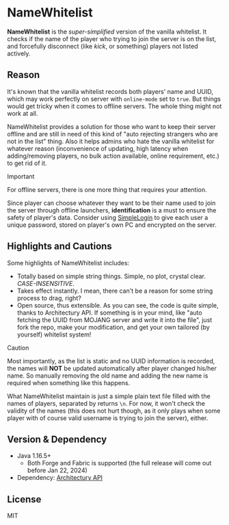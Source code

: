 # NameWhitelist

**NameWhitelist** is the _super-simplified_ version of the vanilla whitelist. It checks if the name of the player who trying to join the server is on the list, and forcefully disconnect (like _kick_, or something) players not listed actively.

## Reason

It's known that the vanilla whitelist records both players' name and UUID, which may work perfectly on server with `online-mode` set to `true`. But things would get tricky when it comes to offline servers. The whole thing might not work at all.

NameWhitelist provides a solution for those who want to keep their server offline and are still in need of this kind of "auto rejecting strangers who are not in the list" thing. Also it helps admins who hate the vanilla whitelist for whatever reason (inconvenience of updating, high latency when adding/removing players, no bulk action available, online requirement, etc.) to get rid of it.

> [!IMPORTANT]
> For offline servers, there is one more thing that requires your attention. 
> 
> Since player can choose whatever they want to be their name used to join the server through offline launchers, **identification** is a must to ensure the safety of player's data. Consider using [SimpleLogin](https://www.curseforge.com/minecraft/mc-mods/simple-login) to give each user a unique password, stored on player's own PC and encrypted on the server.

## Highlights and Cautions

Some highlights of NameWhitelist includes:
- Totally based on simple string things. Simple, no plot, crystal clear. *CASE-INSENSITIVE*.
- Takes effect instantly. I mean, there can't be a reason for some string process to drag, right?
- Open source, thus extensible. As you can see, the code is quite simple, thanks to Architectury API. If something is in your mind, like "auto fetching the UUID from MOJANG server and write it into the file", just fork the repo, make your modification, and get your own tailored (by yourself) whitelist system!

> [!CAUTION]
> Most importantly, as the list is static and no UUID information is recorded, the names will **NOT** be updated automatically after player changed his/her name. So manually removing the old name and adding the new name is required when something like this happens.
>
> What NameWhitelist maintain is just a simple plain text file filled with the names of players, separated by returns `\n`. For now, it won't check the validity of the names (this does not hurt though, as it only plays when some player with of course valid username is trying to join the server), either.

## Version & Dependency

- Java 1.16.5+
  - Both Forge and Fabric is supported (the full release will come out before Jan 22, 2024)
- Dependency: [Architectury API](https://www.curseforge.com/minecraft/mc-mods/architectury-api)

## License
MIT
